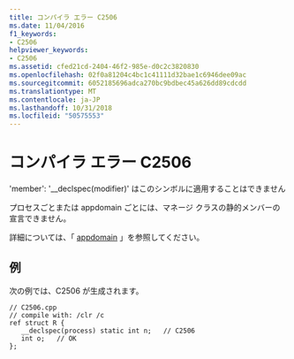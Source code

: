 ```yaml
---
title: コンパイラ エラー C2506
ms.date: 11/04/2016
f1_keywords:
- C2506
helpviewer_keywords:
- C2506
ms.assetid: cfed21cd-2404-46f2-985e-d0c2c3820830
ms.openlocfilehash: 02f0a81204c4bc1c41111d32bae1c6946dee09ac
ms.sourcegitcommit: 6052185696adca270bc9bdbec45a626dd89cdcdd
ms.translationtype: MT
ms.contentlocale: ja-JP
ms.lasthandoff: 10/31/2018
ms.locfileid: "50575553"
---
```

# <a name="compiler-error-c2506"></a>コンパイラ エラー C2506

'member': '__declspec(modifier)' はこのシンボルに適用することはできません

プロセスごとまたは appdomain ごとには、マネージ クラスの静的メンバーの宣言できません。

詳細については、「 [appdomain](../../cpp/appdomain.md) 」を参照してください。

## <a name="example"></a>例

次の例では、C2506 が生成されます。

```
// C2506.cpp
// compile with: /clr /c
ref struct R {
   __declspec(process) static int n;   // C2506
   int o;   // OK
};
```